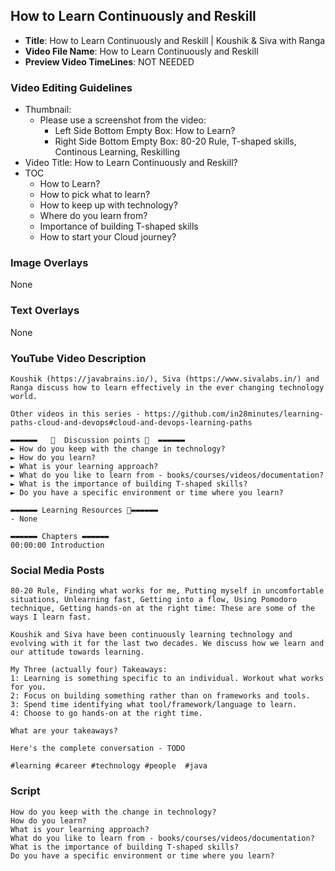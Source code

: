 ##  How to Learn Continuously and Reskill

- **Title**: How to Learn Continuously and Reskill | Koushik & Siva with Ranga
- **Video File Name**: How to Learn Continuously and Reskill
- **Preview Video TimeLines**: NOT NEEDED

### Video Editing Guidelines

- Thumbnail:
	- Please use a screenshot from the video:
		- Left Side Bottom Empty Box: How to Learn?
		- Right Side Bottom Empty Box: 80-20 Rule, T-shaped skills, Continous Learning, Reskilling
- Video Title: How to Learn Continuously and Reskill?
- TOC
	- How to Learn?
	- How to pick what to learn?
	- How to keep up with technology?
	- Where do you learn from?
	- Importance of building T-shaped skills
	- How to start your Cloud journey?

### Image Overlays

None

### Text Overlays

None

### YouTube Video Description

```
Koushik (https://javabrains.io/), Siva (https://www.sivalabs.in/) and Ranga discuss how to learn effectively in the ever changing technology world.

Other videos in this series - https://github.com/in28minutes/learning-paths-cloud-and-devops#cloud-and-devops-learning-paths

▬▬▬▬▬▬   💎  Discussion points 💎  ▬▬▬▬▬▬ 
► How do you keep with the change in technology?
► How do you learn?
► What is your learning approach?
► What do you like to learn from - books/courses/videos/documentation?
► What is the importance of building T-shaped skills?
► Do you have a specific environment or time where you learn?

▬▬▬▬▬▬ Learning Resources 🔗▬▬▬▬▬▬ 
- None

▬▬▬▬▬▬ Chapters ▬▬▬▬▬▬ 
00:00:00 Introduction

```

### Social Media Posts

```
80-20 Rule, Finding what works for me, Putting myself in uncomfortable situations, Unlearning fast, Getting into a flow, Using Pomodoro technique, Getting hands-on at the right time: These are some of the ways I learn fast.

Koushik and Siva have been continuously learning technology and evolving with it for the last two decades. We discuss how we learn and our attitude towards learning.

My Three (actually four) Takeaways:
1: Learning is something specific to an individual. Workout what works for you.
2: Focus on building something rather than on frameworks and tools.
3: Spend time identifying what tool/framework/language to learn. 
4: Choose to go hands-on at the right time. 

What are your takeaways?

Here's the complete conversation - TODO

#learning #career #technology #people  #java
```

### Script

```
How do you keep with the change in technology?
How do you learn?
What is your learning approach?
What do you like to learn from - books/courses/videos/documentation?
What is the importance of building T-shaped skills?
Do you have a specific environment or time where you learn?

```